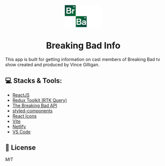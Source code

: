 <p align="center">
  <a href="https://breaking-bad-show-info.netlify.app/" target="_blank">
    <img alt="site logo" src="./src/assets/logo.png" width="120" style="background-color: #0D2213" />
  </a>
</p>
<h1 align="center">
  Breaking Bad Info
</h1>

This app is built for getting information on cast members of Breaking Bad tv show created and produced by Vince Gilligan.

## 💻 Stacks & Tools:

- [ReactJS](https://reactjs.org/)
- [Redux Toolkit (RTK Query)](https://redux-toolkit.js.org/rtk-query/overview)
- [The Breaking Bad API](https://breakingbadapi.com/)
- [styled-components](https://styled-components.com/)
- [React Icons](https://react-icons.github.io/react-icons/)
- [Vite](https://vitejs.dev/)
- [Netlify](https://www.netlify.com/)
- [VS Code](https://code.visualstudio.com/)

## 📝 License

_MIT_
